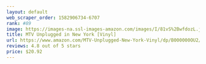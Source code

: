 ```yaml
---
layout: default 
﻿web_scraper_order: 1582906734-6707
rank: #89
image: https://images-na.ssl-images-amazon.com/images/I/81vS%2BwfdozL.jpg
title: MTV Unplugged in New York [Vinyl]
url: https://www.amazon.com/MTV-Unplugged-New-York-Vinyl/dp/B000000OU2/ref=zg_mw_music_89?_encoding=UTF8&psc=1&refRID=X8V12YXMQG7N6EH1X8Q3
reviews: 4.8 out of 5 stars
price: $20.92 
---
```

